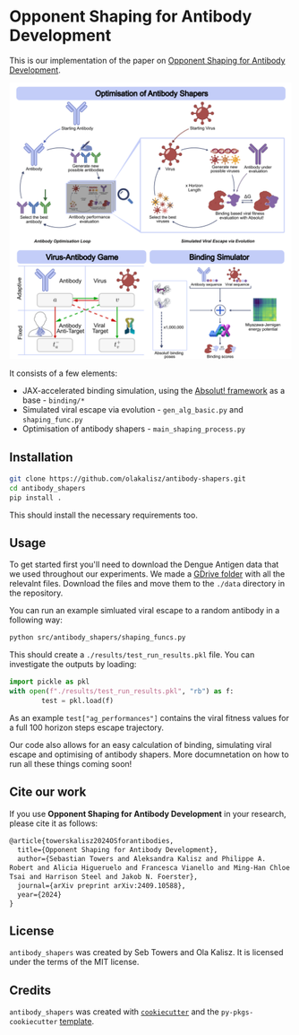 # Opponent Shaping for Antibody Development

This is our implementation of the paper on [Opponent Shaping for Antibody Development](https://arxiv.org/abs/2409.10588).

![Graphical Abstact](./misc/graphical_abstract.png)

It consists of a few elements:
* JAX-accelerated binding simulation, using the [Absolut! framework](https://www.nature.com/articles/s43588-022-00372-4) as a base - `binding/*`
* Simulated viral escape via evolution - `gen_alg_basic.py` and `shaping_func.py`
* Optimisation of antibody shapers - `main_shaping_process.py`

## Installation

```bash
git clone https://github.com/olakalisz/antibody-shapers.git
cd antibody_shapers
pip install .
```
This should install the necessary requirements too.

## Usage

To get started first you'll need to download the Dengue Antigen data that we used throughout our experiments. We made a [GDrive folder](https://drive.google.com/drive/folders/18b5eF7YMfuH6p6LnLA1RTQOiT4UknUWC?usp=sharing) with all the relevalnt files. Download the files and move them to the `./data` directory in the repository.


You can run an example simluated viral escape to a random antibody in a following way:
```bash
python src/antibody_shapers/shaping_funcs.py
```

This should create a `./results/test_run_results.pkl` file. You can investigate the outputs by loading:
```python
import pickle as pkl
with open(f"./results/test_run_results.pkl", "rb") as f:
        test = pkl.load(f)
```
As an example `test["ag_performances"]` contains the viral fitness values for a full 100 horizon steps escape trajectory.

Our code also allows for an easy calculation of binding, simulating viral escape and optimising of antibody shapers. More documnetation on how to run all these things coming soon!

## Cite our work
If you use **Opponent Shaping for Antibody Development** in your research, please cite it as follows:
```
@article{towerskalisz2024OSforantibodies,
  title={Opponent Shaping for Antibody Development},
  author={Sebastian Towers and Aleksandra Kalisz and Philippe A. Robert and Alicia Higueruelo and Francesca Vianello and Ming-Han Chloe Tsai and Harrison Steel and Jakob N. Foerster},
  journal={arXiv preprint arXiv:2409.10588},
  year={2024}
}
```

## License

`antibody_shapers` was created by Seb Towers and Ola Kalisz. It is licensed under the terms of the MIT license.

## Credits

`antibody_shapers` was created with [`cookiecutter`](https://cookiecutter.readthedocs.io/en/latest/) and the `py-pkgs-cookiecutter` [template](https://github.com/py-pkgs/py-pkgs-cookiecutter).
